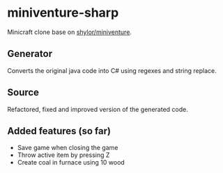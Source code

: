# miniventure-sharp

Minicraft clone base on [shylor/miniventure](https://github.com/shylor/miniventure). 

## Generator

Converts the original java code into C# using regexes and string replace.

## Source

Refactored, fixed and improved version of the generated code.

## Added features (so far)

- Save game when closing the game
- Throw active item by pressing Z
- Create coal in furnace using 10 wood
